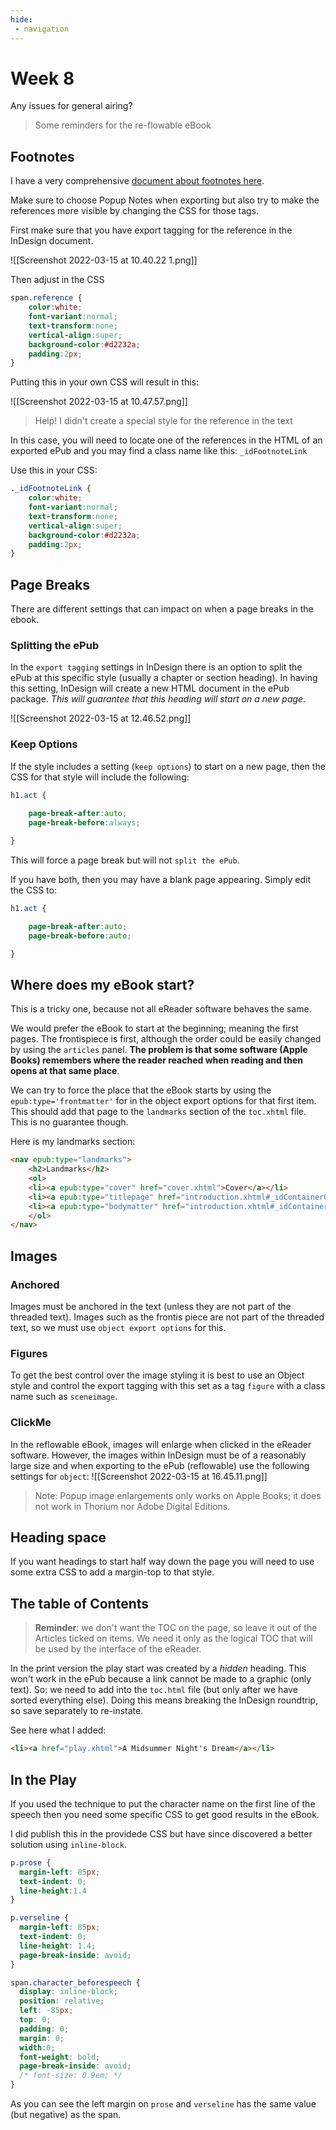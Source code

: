 ```yaml
---
hide:
 - navigation
---
```

# Week 8
Any issues for general airing?

>Some reminders for the re-flowable eBook

## Footnotes
I have a very comprehensive [document about footnotes here](https://www.publisha.org/pages/footnotes/).

Make sure to choose Popup Notes when exporting but also try to make the references more visible by changing the CSS for those tags.

First make sure that you have export tagging for the reference in the InDesign document.

![[Screenshot 2022-03-15 at 10.40.22 1.png]]

Then adjust in the CSS

```css
span.reference {
	color:white;
	font-variant:normal;
	text-transform:none;
	vertical-align:super;
	background-color:#d2232a;
	padding:2px;
}
```

Putting this in your own CSS will result in this:

![[Screenshot 2022-03-15 at 10.47.57.png]]

>Help! I didn't create a special style for the reference in the text

In this case, you will need to locate one of the references in the HTML of an exported ePub and you may find a class name like this:
`_idFootnoteLink`

Use this in your CSS:

```css
._idFootnoteLink {
	color:white;
	font-variant:normal;
	text-transform:none;
	vertical-align:super;
	background-color:#d2232a;
	padding:2px;
}
```

## Page Breaks
There are different settings that can impact on when a page breaks in the ebook.

### Splitting the ePub
In the `export tagging` settings in InDesign there is an option to split the ePub at this specific style (usually a chapter or section heading). In having this setting, InDesign will create a new HTML document in the ePub package. _This will guarantee that this heading will start on a new page_.

![[Screenshot 2022-03-15 at 12.46.52.png]]
### Keep Options
If the style includes a setting (`keep options`) to start on a new page, then the CSS for that style will include the following:

```css
h1.act {
	
	page-break-after:auto;
	page-break-before:always;

}
```

This will force a page break but will not `split the ePub`. 

If you have both, then you may have a blank page appearing. Simply edit the CSS to:

```css
h1.act {

	page-break-after:auto;
	page-break-before:auto;

}
```


## Where does my eBook start?
This is a tricky one, because not all eReader software behaves the same.

We would prefer the eBook to start at the beginning; meaning the first pages. The frontispiece is first, although the order could be easily changed by using the `articles` panel. **The problem is that some software (Apple Books) remembers where the reader reached when reading and then opens at that same place**.

We can try to force the place that the eBook starts by using the `epub:type='frontmatter'` for in the object export options for that first item. This should add that page to the `landmarks` section of the `toc.xhtml` file. This is no guarantee though.

Here is my landmarks section:

```html
<nav epub:type="landmarks">
	<h2>Landmarks</h2>
	<ol>
	<li><a epub:type="cover" href="cover.xhtml">Cover</a></li>
	<li><a epub:type="titlepage" href="introduction.xhtml#_idContainer000">Title-Page</a></li>
	<li><a epub:type="bodymatter" href="introduction.xhtml#_idContainer010">Start of Content</a>						</li>
	</ol>
</nav>
```

## Images
### Anchored

Images must be anchored in the text (unless they are not part of the threaded text). Images such as the frontis piece are not part of the threaded text, so we must use `object export options` for this.

### Figures
To get the best control over the image styling it is best to use an Object style and control the export tagging with this set as  a tag `figure` with a class name such as `sceneimage`.

### ClickMe
In the reflowable eBook, images will enlarge when clicked in the eReader software. However, the images within InDesign must be of a reasonably large size and when exporting to the ePub (reflowable) use the following settings for  `object`:
![[Screenshot 2022-03-15 at 16.45.11.png]]

>Note: Popup image enlargements only works on Apple Books; it does not work in Thorium nor Adobe Digital Editions.

## Heading space
If you want headings to start half way down the page you will need to use some extra CSS to add a margin-top to that style.

## The table of Contents
>**Reminder**: we don't want the TOC on the page, so leave it out of the Articles ticked on items. We need it only as the logical TOC that will be used by the interface of the eReader.

In the print version the play start was created by a _hidden_ heading. This won't work in the ePub because a link cannot be made to a graphic (only text). So: we need to add into the `toc.html` file (but only after we have sorted everything else). Doing this means breaking the InDesign roundtrip, so save separately to re-instate.

See here what I added:

```html
<li><a href="play.xhtml">A Midsummer Night's Dream</a></li>
```


## In the Play
If you used the technique to put the character name on the first line of the speech then you need some specific CSS to get good results in the eBook.

I did publish this in the providede CSS but have since discovered a better solution using `inline-block`.

```css
p.prose {
  margin-left: 85px;
  text-indent: 0;
  line-height:1.4
}

p.verseline {
  margin-left: 85px;
  text-indent: 0;
  line-height: 1.4;
  page-break-inside: avoid;
}

span.character_beforespeech {
  display: inline-block;
  position: relative;
  left: -85px;
  top: 0;
  padding: 0;
  margin: 0;
  width:0;
  font-weight: bold;
  page-break-inside: avoid;
  /* font-size: 0.9em; */
}
```

As you can see the left margin on `prose` and `verseline` has the same value (but negative) as the span.


